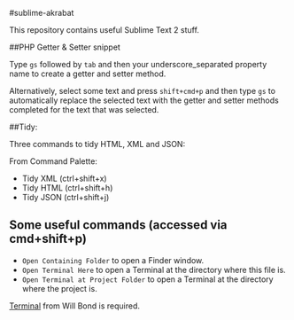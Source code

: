 #sublime-akrabat

This repository contains useful Sublime Text 2 stuff.


##PHP Getter & Setter snippet

Type `gs` followed by `tab` and then your underscore_separated property name to create a getter and setter method.

Alternatively, select some text and press `shift+cmd+p` and then type `gs` to automatically replace the selected text with the getter and setter methods completed for the text that was selected.


##Tidy:

Three commands to tidy HTML, XML and JSON:

From Command Palette:

* Tidy XML  (ctrl+shift+x)
* Tidy HTML (ctrl+shift+h)
* Tidy JSON (ctrl+shift+j)


## Some useful commands (accessed via cmd+shift+p)

* `Open Containing Folder` to open a Finder window.
* `Open Terminal Here` to open a Terminal at the directory where this file is.
* `Open Terminal at Project Folder` to open a Terminal at the directory where the project is.

[Terminal](http://wbond.net/sublime_packages/terminal) from Will Bond is required.


